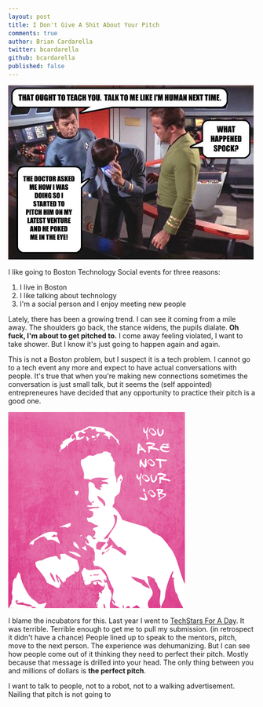 ```yaml
---
layout: post
title: I Don't Give A Shit About Your Pitch
comments: true
author: Brian Cardarella
twitter: bcardarella
github: bcardarella
published: false
---
```


![Spock Pitch](/images/spockpitch.png)

I like going to Boston Technology Social events for three reasons:

1. I live in Boston
2. I like talking about technology
3. I'm a social person and I enjoy meeting new people

Lately, there has been a growing trend. I can see it coming from a mile
away. The shoulders go back, the stance widens, the pupils dialate. **Oh
fuck, I'm about to get pitched to.** I come away feeling violated, I want
to take shower. But I know it's just going to happen again and again.

This is not a Boston problem, but I suspect it is a tech problem. I
cannot go to a tech event any more and expect to have actual
conversations with people. It's true that when you're making new
connections sometimes the conversation is just small talk, but it seems
the (self appointed) entrepreneures have decided that any opportunity to
practice their pitch is a good one.

![Fight Club](/images/fightclub.png)

I blame the incubators for this. Last year I went to [TechStars For A
Day](http://www.techstars.com/techstars-for-a-day/). It was terrible. Terrible enough to get me to pull my submission. (in retrospect it didn't have a chance) 
People lined up to speak to the mentors, pitch, move to the next person.
The experience was dehumanizing. But I can see how people come out of it
thinking they need to perfect their pitch. Mostly because that message
is drilled into your head. The only thing between you and millions of dollars is **the perfect pitch**.

I want to talk to people, not to a robot, not to a walking
advertisement. Nailing that pitch is not going to 
